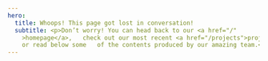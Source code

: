 ```yaml
---
hero:
  title: Whoops! This page got lost in conversation!
  subtitle: <p>Don’t worry! You can head back to our <a href="/"
    >homepage</a>,   check out our most recent <a href="/projects">projects</a>,
    or read below some   of the contents produced by our amazing team.</p>
---
```

